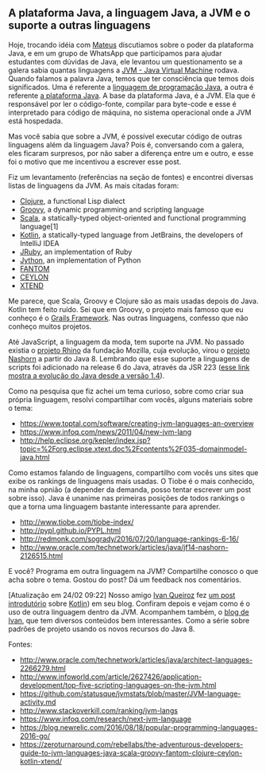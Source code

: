 ## A plataforma Java, a linguagem Java, a JVM e o suporte a outras linguagens

Hoje, trocando idéia com [Mateus](https://twitter.com/mmalaquias1) discutiamos sobre o poder da plataforma Java, e em um grupo de WhatsApp que participamos para ajudar estudantes com dúvidas de Java, ele levantou um questionamento se a galera sabia quantas linguagens a [JVM - Java Virtual Machine](https://docs.oracle.com/javase/specs/jvms/se7/html/jvms-1.html#jvms-1.2) rodava. Quando falamos a palavra Java, temos que ter consciência que temos dois significados. Uma é referente a [linguagem de programação Java](http://docs.oracle.com/javase/tutorial/java/), a outra é referente [a plataforma Java](http://www.oracle.com/technetwork/java/javase/overview/index.html). A base da plataforma Java, é a JVM. Ela que é responsável por ler o código-fonte, compilar para byte-code e esse é interpretado para código de máquina, no sistema operacional onde a JVM está hospedada.

Mas você sabia que sobre a JVM, é possível executar código de outras linguagens além da linguagem Java? Pois é, conversando com a galera, eles ficaram surpresos, por não saber a diferença entre um e outro, e esse foi o motivo que me incentivou a escrever esse post.

Fiz um levantamento (referências na seção de fontes) e encontrei diversas listas de linguagens da JVM.
As mais citadas foram:

- [Clojure](https://clojure.org/), a functional Lisp dialect
- [Groovy](http://www.groovy-lang.org/), a dynamic programming and scripting language
- [Scala](https://www.scala-lang.org/), a statically-typed object-oriented and functional programming language[1]
- [Kotlin](https://kotlinlang.org/), a statically-typed language from JetBrains, the developers of IntelliJ IDEA
- [JRuby](http://jruby.org/), an implementation of Ruby
- [Jython](http://www.jython.org/), an implementation of Python
- [FANTOM](http://fantom.org/)
- [CEYLON](https://ceylon-lang.org/)
- [XTEND](http://www.eclipse.org/xtend/) 

Me parece, que Scala, Groovy e Clojure são as mais usadas depois do Java. Kotlin tem feito ruído. Sei que em Groovy, o projeto mais famoso que eu conheço é o [Grails Framework](https://grails.org/). Nas outras linguagens, confesso que não conheço muitos projetos. 

Até JavaScript, a linguagem da moda, tem suporte na JVM. No passado existia o [projeto Rhino](https://github.com/mozilla/rhino) da fundação Mozilla, cuja evolução, virou o [projeto Nashorn](http://www.oracle.com/technetwork/articles/java/jf14-nashorn-2126515.html) a partir do Java 8. Lembrando que esse suporte a linguagens de scripts foi adicionado na release 6 do Java, através da JSR 223 ([esse link mostra a evolução do Java desde a versão 1.4](https://antoniolazaro.github.io/java/2017/01/03/evolucao-java/)).

Como na pesquisa que fiz achei um tema curioso, sobre como criar sua própria linguagem, resolvi compartilhar com vocês, alguns materiais sobre o tema:
- https://www.toptal.com/software/creating-jvm-languages-an-overview
- https://www.infoq.com/news/2011/04/new-jvm-lang
- http://help.eclipse.org/kepler/index.jsp?topic=%2Forg.eclipse.xtext.doc%2Fcontents%2F035-domainmodel-java.html

Como estamos falando de linguagens, compartilho com vocês uns sites que exibe os rankings de linguagens mais usadas. O Tiobe é o mais conhecido, na minha opnião (a depender da demanda, posso tentar escrever um post sobre isso). Java é unanime nas primeiras posições de todos rankings o que a torna uma linguagem bastante interessante para aprender.

- http://www.tiobe.com/tiobe-index/
- http://pypl.github.io/PYPL.html
- http://redmonk.com/sogrady/2016/07/20/language-rankings-6-16/
- http://www.oracle.com/technetwork/articles/java/jf14-nashorn-2126515.html

E você? Programa em outra linguagem na JVM? Compartilhe conosco o que acha sobre o tema. Gostou do post? Dá um feedback nos comentários.

[Atualização em 24/02 09:22] Nosso amigo [Ivan Queiroz](https://twitter.com/ivanqueiroz) fez [um post introdutório](http://blog.ivanqueiroz.com/2017/01/linguagens-jvm-kotlin.html) sobre [Kotlin](https://kotlinlang.org/)) em seu blog. Confiram depois e vejam como é o uso de outra linguagem dentro da JVM. Acompanhem também, o [blog de Ivan](http://blog.ivanqueiroz.com/), que tem diversos conteúdos bem interessantes. Como a série sobre padrões de projeto usando os novos recursos do Java 8.

Fontes:
- http://www.oracle.com/technetwork/articles/java/architect-languages-2266279.html
- http://www.infoworld.com/article/2627426/application-development/top-five-scripting-languages-on-the-jvm.html
- https://github.com/statusque/jvmstats/blob/master/JVM-language-activity.md
- http://www.stackoverkill.com/ranking/jvm-langs
- https://www.infoq.com/research/next-jvm-language
- https://blog.newrelic.com/2016/08/18/popular-programming-languages-2016-go/
- https://zeroturnaround.com/rebellabs/the-adventurous-developers-guide-to-jvm-languages-java-scala-groovy-fantom-clojure-ceylon-kotlin-xtend/
